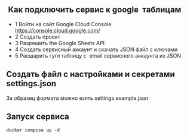 ##  Как подключить сервис к google  таблицам

- 1 Войти на сайт Google Cloud Console https://console.cloud.google.com/
- 2 Создать проект
- 3 Разрешить the Google Sheets API
- 4 Создать сервисный аккаунт и скачать JSON файл с ключами
- 5 Расшарить гугл таблицу с  email сервисного аккаунта из JSON

## Создать файл с настройками и секретами settings.json

За образец формата можно взять settings.example.json

## Запуск сервиса 

```
docker compose up -d
```
